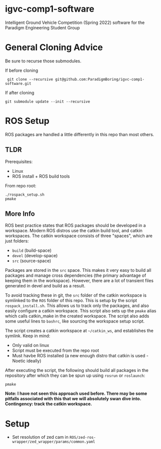 # igvc-comp1-software
Intelligent Ground Vehicle Competition (Spring 2022) software for the Paradigm Engineering Student Group

# General Cloning Advice
Be sure to recurse those submodules. 

If before cloning
```
 git clone --recursive git@github.com:ParadigmBoring/igvc-comp1-software.git
```

If after cloning
```
git submodule update --init --recursive
```

# ROS Setup
ROS packages are handled a little differently in this repo than most others.

## TLDR
Prerequisites:
- Linux
- ROS install + ROS build tools

From repo root:
```
./rospack_setup.sh
pmake
```

## More Info
ROS best practice states that ROS packages should be developed in a workspace. Modern 
ROS distros use the catkin build tool, and catkin workspaces. The catkin workspace consists
of three "spaces", which are just folders:
- `build` (build-space)
- `devel` (develop-space)
- `src`   (source-space)

Packages are stored in the `src` space. This makes it very easy to build all packages 
and manage cross dependencies (the primary advantage of keeping them in the workspace).
However, there are a lot of transient files generated in devel and build as a result.

To avoid tracking these in git, the `src` folder of the catkin workspace is symlinked
to the `ROS` folder of this repo. This is setup by the script `rospack_install.sh`. This allows
us to track only the packages, and also easily configure a catkin workspace. This script
also sets up the `pmake` alias which calls catkin_make in the created workspace. The script
also adds some useful lines to `bashrc`, like sourcing the workspace setup script.  

The script creates a catkin workspace at `~/catkin_ws`, and establishes the symlink. Keep in
mind:
- Only valid on linux
- Script must be executed from the repo root
- Must havbe ROS installed (a new enough distro that catkin is used - Noetic ideally)

After executing the script, the following should build all packages in the repository
after which they can be spun up using `rosrun` or `roslaunch`:
```
pmake
```

**Note: I have not seen this approach used before. There may be some pitfalls associated
with this that we will absolutely swan dive into. Contingency: track the catkin workspace.**

# Setup 
- Set resolution of zed cam in `ROS/zed-ros-wrapper/zed_wrapper/params/common.yaml`